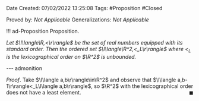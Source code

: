 <br />
<br />

Date Created: 07/02/2022 13:25:08
Tags: #Proposition #Closed 

Proved by: _Not Applicable_
Generalizations: _Not Applicable_

!!! ad-Proposition Proposition.

_Let $\l\langle\R,<\r\rangle$ be the set of real numbers equipped with its standard order. Then the ordered set $\l\langle\R^2,<_L\r\rangle$ where $<_L$ is the lexicographical order on $\R^2$ is unbounded._

--- admonition

_Proof_. Take $\l\langle a,b\r\rangle\in\R^2$ and observe that $\l\langle a,b-1\r\rangle<_L\l\langle a,b\r\rangle$, so $\R^2$ with the lexicographical order does not have a least element.<span style="float:right;">$\blacksquare$</span>
